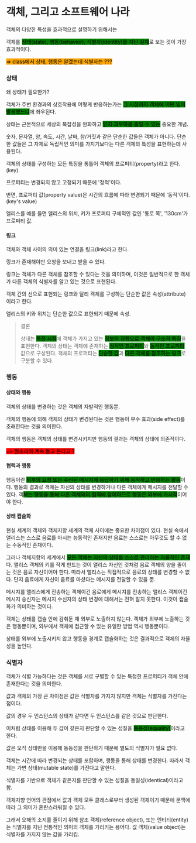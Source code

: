 # 객체, 그리고 소프트웨어 나라

객체의 다양한 특성을 효과적으로 설명하기 위해서는

객체를 <mark style="background-color:green;">상태(state), 행동(behavior), 식별자(identity)를 지닌 실체</mark>로 보는 것이 가장 효과적이다.

<mark style="background-color:orange;">=> class에서 상태, 행동은 알겠는데 식별자는 ???</mark>



### 상태

왜 상태가 필요한가?

객체가 주변 환경과의 상호작용에 어떻게 반응하는가는 <mark style="background-color:green;">그 시점까지 객체에 어떤 일이 발생했느냐</mark>에 좌우된다.



상태는 근본적으로 세상의 복잡성을 완화하고 <mark style="background-color:green;">인지 과부하를 줄일 수 있는</mark> 중요한 개념.



숫자, 문자열, 양, 속도, 시간, 날짜, 참/거짓과 같은 단순한 값들은 객체가 아니다. 단순한 값들은 그 자체로 독립적인 의미를 가지기보다는 다른 객체의 특성을 표현하는데 사용된다.



객체의 상태를 구성하는 모든 특징을 통틀어 객체의 프로퍼티(property)라고 한다.(key)

프로퍼티는 변경되지 않고 고정되기 때문에 '정적'이다.



반면, 프로퍼티 값(property value)은 시간의 흐름에 따라 변경되기 때문에 '동적'이다.(key's value)



앨리스를 예를 들면 앨리스의 위치, 키가 프로퍼티 구체적인 값인 '통로 쪽', '130cm'가 프로퍼티 값.



#### 링크

객체와 객체 사이의 의미 있는 연결을 링크(link)라고 한다.

링크가 존재해야만 요청을 보내고 받을 수 있다.



링크는 객체가 다른 객체를 참조할 수 있다는 것을 의미하며, 이것은 일반적으로 한 객체가 다른 객체의 식별자를 알고 있는 것으로 표현된다.



객체 간의 선으로 표현되는 링크와 달리 객체를 구성하는 단순한 값은 속성(attribute)이라고 한다.

앨리스의 키와 위치는 단순한 값으로 표현되기 때문에 속성.



> 결론
>
> 상태는 <mark style="background-color:green;">특정 시점</mark>에 객체가 가지고 있는 <mark style="background-color:green;">정보의 집합으로 객체의 구조적 특징</mark>을 표현한다. 객체의 상태는 객체에 존재하는 <mark style="background-color:green;">정적인 프로퍼티</mark>와 <mark style="background-color:green;">동적인 프로퍼티</mark> 값으로 구성된다. 객체의 프로퍼티는 <mark style="background-color:green;">단순한 값</mark>과 <mark style="background-color:green;">다른 객체를 참조하는 링크</mark>로 구분할 수 있다.



### 행동

#### 상태와 행동

객체의 상태를 변경하는 것은 객체의 자발적인 행동뿐.



객체의 행동에 의해 객체의 상태가 변경된다는 것은 행동이 부수 효과(side effect)를 초래한다는 것을 의미한다.



객체의 행동은 객체의 상태를 변경시키지만 행동의 결과는 객체의 상태에 의존적이다.

<mark style="background-color:red;">=> 뭔소리여 계속 돌고 돈다고 ?</mark>



#### 협력과 행동

행동이란 <mark style="background-color:green;">외부의 요청 또는 수신된 메시지에 응답하기 위해 동작하고 반응하는 활동</mark>이다. 행동의 결과로 객체는 자신의 상태를 변경하거나 다른 객체에게 메시지를 전달할 수 있다. 객<mark style="background-color:green;">체는 행동을 통해 다른 객체와의 협력에 참여하므로 행동은 외부에 가시적</mark>이어야 한다.



#### 상태 캡슐화

현실 세계의 객체와 객체지향 세계의 객체 사이에는 중요한 차이점이 있다. 현실 속에서 앨리스는 스스로 음료를 마시는 능동적인 존재지만 음료는 스스로는 아무것도 할 수 없는 수동적인 존재이다.



그러나 객체지향의 세계에서 <mark style="background-color:green;">모든 객체는 자신의 상태를 스스로 관리하는 자율적인 존재</mark>다. 앨리스 객체의 키를 작게 만드는 것이 앨리스 자신인 것처럼 음료 객체의 양을 줄이는 것은 음료 자신이어야 한다. 따라서 앨리스는 직접적으로 음료의 상태를 변경할 수 없다. 단지 음료에게 자신이 음료를 마셨다는 메시지를 전달할 수 있을 뿐.



메시지를 앨리스에게 전송하는 객체이건 음료에게 메시지를 전송하는 앨리스 객체이건 메시지 송신자는 메시지 수신자의 상태 변경에 대해서는 전혀 알지 못한다. 이것이 캡슐화가 의미하는 것이다.



객체는 상태를 캡슐 안에 감춰둔 채 외부로 노출하지 않는다. 객체가 외부에 노출하는 것은 행동뿐이며, 외부에서 객체에 접근할 수 있는 유일한 방법 역시 행동뿐이다.



상태를 외부에 노출시키지 않고 행동을 경계로 캡슐화하는 것은 결과적으로 객체의 자율성을 높인다.



### 식별자

객체가 식별 가능하다는 것은 객체를 서로 구별할 수 있는 특정한 프로퍼티가 객체 안에 존재한다는 것을 의미한다.



값과 객체의 가장 큰 차이점은 값은 식별자를 가지지 않지만 객체는 식별자를 가진다는 점이다.



값의 경우 두 인스턴스의 상태가 같다면 두 인스턴스를 같은 것으로 판단한다.

이처럼 상태를 이용해 두 값이 같은지 판단할 수 있는 성질을 <mark style="background-color:green;">동등성(equality)</mark>이라고 한다.

값은 오직 상태만을 이용해 동등성을 판단하기 때문에 별도의 식별자가 필요 없다.



객체는 시간에 따라 변경되는 상태를 포함하며, 행동을 통해 상태를 변경한다. 따라서 객체는 가변 상태(mutable state)를 가진다고 말한다.



식별자를 기반으로 객체가 같은지를 판단할 수 있는 성질을 동일성(identical)이라고 함.



객체지향 언어의 관점에서 값과 객체 모두 클래스로부터 생성된 객체이기 때문에 문맥에 따라 그 의미가 혼란스러워질 수 있다.



그래서 오해의 소지를 줄이기 위해 참조 객체(reference object), 또는 엔티티(entity)는 식별자를 지닌 전통적인 의미의 객체를 가리키는 용어다. 값  객체(value object)는 식별자를 가지지 않는 값을 가리킴.







